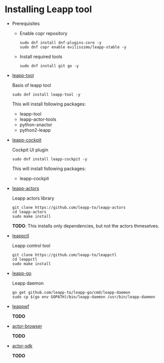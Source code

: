 # Installing Leapp tool

* Prerequisites
    * Enable copr repository
        ```shell
        sudo dnf install dnf-plugins-core -y
        sudo dnf copr enable evilissimo/leapp-stable -y
        ```
    * Install required tools
        ```shell
        sudo dnf install git go -y
        ```

* [leapp-tool](https://github.com/leapp-to/leapp)

    Basis of leapp tool

    ```shell
    sudo dnf install leapp-tool -y
    ```
    This will install following packages:
    * leapp-tool
    * leapp-actor-tools
    * python-snactor
    * python2-leapp

* [leapp-cockpit](https://github.com/leapp-to/leapp)

    Cockpit UI plugin

    ```shell
    sudo dnf install leapp-cockpit -y
    ```
    This will install following packages:
    * leapp-cockpit

* [leapp-actors](https://github.com/leapp-to/leapp-actors)

    Leapp actors library

    ```shell
    git clone https://github.com/leapp-to/leapp-actors
    cd leapp-actors
    sudo make install
    ```

    **TODO**: This installs only dependencies, but not the actors thmeselves.

* [leappctl](https://github.com/leapp-to/leappctl)

	Leapp control tool

    ```shell
    git clone https://github.com/leapp-to/leappctl
    cd leappctl
    sudo make install
    ```

* [leapp-go](https://github.com/leapp-to/leapp-go)

	Leapp daemon

    ```shell
    go get github.com/leapp-to/leapp-go/cmd/leapp-daemon
    sudo cp $(go env GOPATH)/bin/leapp-daemon /usr/bin/leapp-daemon
    ```

* [leappwf](https://github.com/leapp-to/leappwf)

    **TODO**

* [actor-browser](https://github.com/leapp-to/actor-browser)

	**TODO**

* [actor-sdk](https://github.com/leapp-to/actor-sdk)

	**TODO**
